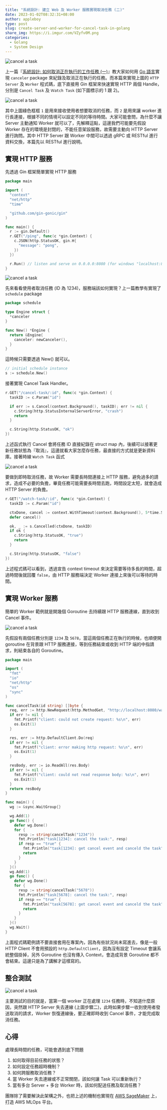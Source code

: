 ```yaml
---
title: "系統設計: 建立 Web 及 Worker 服務實現取消任務 (二)"
date: 2023-01-02T08:32:31+08:00
author: appleboy
type: post
slug: create-server-and-worker-for-cancel-task-in-golang
share_img: https://i.imgur.com/VZyfv0M.png
categories:
  - Golang
  - System Design
---
```


![cancel a task](https://i.imgur.com/a5rYLFr.png)

上一篇『[系統設計: 如何取消正在執行的工作任務 (一)][1]』教大家如何用 [Go 語言][2]實現 `canceler` package 來紀錄及取消正在執行的任務。而本篇來實現上圖的 `HTTP Server` 及 `Worker` 程式碼，底下直接用 Gin 框架來快速實現 HTTP 兩個 Handle，分別是 `Cancel Task` 及 `Ｗatch Task` (如下圖標示的 1 跟 2)。

![cancel a task](https://i.imgur.com/dquTd65.png)

其中上圖綠色框框 `1` 是用來接收使用者想要取消的任務，而 `2` 是用來讓 worker 進行長連接，根據不同的情境可以設定不同的等待時間。大家可能會問，為什麼不讓 Server 主動通知 Worker 就可以了，先解釋這點，這邊我們可能要先假設 Worker 存在的環境是封閉的，不能任意架設服務，故需要主動向 HTTP Server 進行詢問。其中 HTTP Server 跟 Worker 中間可以透過 gRPC 或 RESTful 進行資料交換，本篇先以 RESTful 進行說明。

[1]: https://blog.wu-boy.com/2022/12/system-design-how-to-cancel-a-running-task-in-golang/
[2]: https://go.dev

<!--more-->

## 實現 HTTP 服務

先透過 Gin 框架簡單實現 HTTP 服務

```go
package main

import (
  "context"
  "net/http"
  "time"

  "github.com/gin-gonic/gin"
)

func main() {
  r := gin.Default()
  r.GET("/ping", func(c *gin.Context) {
    c.JSON(http.StatusOK, gin.H{
      "message": "pong",
    })
  })

  r.Run() // listen and serve on 0.0.0.0:8080 (for windows "localhost:8080")
}
```

![cancel a task](https://i.imgur.com/3WqBNOZ.png)

先來看看使用者取消任務 (ID 為 1234)，服務端該如何實現？上一篇教學有實現了 `schedule` package

```go
package schedule

type Engine struct {
  *canceler
}

func New() *Engine {
  return &Engine{
    canceler: newCanceler(),
  }
}
```

這時候只需要透過 New() 就可以。

```go
// initial schedule instance
s := schedule.New()
```

接著實現 Cancel Task Handler。

```go
r.GET("/cancel-task/:id", func(c *gin.Context) {
  taskID := c.Param("id")

  if err := s.Cancel(context.Background(), taskID); err != nil {
    c.String(http.StatusInternalServerError, "crash")
    return
  }

  c.String(http.StatusOK, "ok")
})
```

上述函式執行 Cancel 會將任務 ID 直接紀錄在 struct map 內，後續可以接著更新任務狀態為『取消』，這邊就看大家怎麼存任務，最直接的方式就是更新資料庫。接著時線 `Watch Task` 函式

![cancel a task](https://i.imgur.com/ebhWNo9.png)

要做到即時取消任務，故 Worker 需要長時間連接上 HTTP 服務，避免過多的請求，造成不必要的負擔，畢竟任務可能需要長時間去跑，時間設定太短，就會造成 HTTP Server 的負擔。

```go
r.GET("/watch-task/:id", func(c *gin.Context) {
  taskID := c.Param("id")

  ctxDone, cancel := context.WithTimeout(context.Background(), 5*time.Second)
  defer cancel()

  ok, _ := s.Cancelled(ctxDone, taskID)
  if ok {
    c.String(http.StatusOK, "true")
    return
  }

  c.String(http.StatusOK, "false")
})
```

上述程式碼可以看到，透過宣告 context timeout 來決定需要等待多長的時間，超過時間後就回覆 `false`，由 HTTP 服務端決定 Worker 連接上來後可以等待的時間。

## 實現 Worker 服務

簡單的 Worker 範例就是開幾個 Goroutine 去持續跟 HTTP 服務連線，直到收到 Cancel 事件。

![cancel a task](https://i.imgur.com/TuFWdNJ.png)

先假設有兩個任務分別是 `1234` 及 `5678`，當這兩個任務正在執行的時候，也順便開 goroutine 在背景跟 HTTP 服務連接，等到任務結束或收到 HTTP 端的中指請求，則結束各自的 Goroutine。

```go
package main

import (
  "fmt"
  "io"
  "net/http"
  "os"
  "sync"
)

func cancelTask(id string) []byte {
  req, err := http.NewRequest(http.MethodGet, "http://localhost:8080/watch-task/"+id, nil)
  if err != nil {
    fmt.Printf("client: could not create request: %s\n", err)
    os.Exit(1)
  }

  res, err := http.DefaultClient.Do(req)
  if err != nil {
    fmt.Printf("client: error making http request: %s\n", err)
    os.Exit(1)
  }

  resBody, err := io.ReadAll(res.Body)
  if err != nil {
    fmt.Printf("client: could not read response body: %s\n", err)
    os.Exit(1)
  }
  return resBody
}

func main() {
  wg := &sync.WaitGroup{}

  wg.Add(1)
  go func() {
    defer wg.Done()
    for {
      resp := string(cancelTask("1234"))
      fmt.Println("task[1234]: cancel the task:", resp)
      if resp == "true" {
        fmt.Println("task[1234]: get cancel event and canceld the task")
        return
      }
    }
  }()
  wg.Add(1)
  go func() {
    defer wg.Done()
    for {
      resp := string(cancelTask("5678"))
      fmt.Println("task[5678]: cancel the task:", resp)
      if resp == "true" {
        fmt.Println("task[5678]: get cancel event and canceld the task")
        return
      }
    }
  }()
  wg.Wait()
}
```

上面程式碼範例請不要直接套用在專案內，因為有些狀況尚未寫進去，像是一般 HTTP Client 不會用預設的 `http.DefaultClient`，因為沒有設定 Timeout 會讓系統整個掛掉，另外 Goroutine 也沒有傳入 Context，會造成背景 Goroutine 都不會結束。這邊只是為了講解才這樣寫的。

## 整合測試

![cancel a task](https://i.imgur.com/PRvUBUp.png)

主要測試的目的就是，當第一個 worker 正在處理 `1234` 任務時，不知道什麼原因，突然跟 HTTP Server 失去連線 (上圖步驟二)，此時如果步驟一收到使用者發送取消的請求，Worker 恢復連線後，要正確即時收到 Cancel 事件，才能完成取消任務。

## 心得

處理長時間的任務，可能會遇到底下問題

1. 如何取得目前任務的狀態？
2. 如何設定任務超時機制？
3. 如何跨服務取消任務？
4. 當 Worker 失去連線或不正常關閉，該如何讓 Task 可以重新執行？
5. 當有多台 Server + 多台 Worker 時，該如何配送任務及取消任務？

團隊除了需要解決此架構之外，也把上述的機制也實現在 [AWS SageMaker](https://aws.amazon.com/sagemaker/) 上，打造 AWS MLOps 平台。
